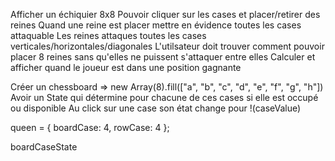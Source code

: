 Afficher un échiquier 8x8
Pouvoir cliquer sur les cases et placer/retirer des reines
Quand une reine est placer mettre en évidence toutes les cases attaquable
Les reines attaques toutes les cases verticales/horizontales/diagonales
L'utilsateur doit trouver comment pouvoir placer 8 reines sans qu'elles ne puissent s'attaquer entre elles
Calculer et afficher quand le joueur est dans une position gagnante

Créer un chessboard => new Array(8).fill(["a", "b", "c", "d", "e", "f", "g", "h"])
Avoir un State qui détermine pour chacune de ces cases si elle est occupé ou disponible
Au click sur une case son état change pour !(caseValue)

queen = { boardCase: 4, rowCase: 4 };

boardCaseState

